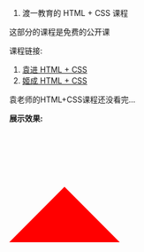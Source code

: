 1. 渡一教育的 HTML + CSS 课程

这部分的课程是免费的公开课

课程链接:
1. [袁进 HTML + CSS](https://ke.qq.com/course/414780?taid=3622607346095164)
2. [姬成 HTML + CSS](https://ke.qq.com/course/231570?taid=2955805083273362)

袁老师的HTML+CSS课程还没看完...

**展示效果:**

<div style="
width: 0;
height: 0;
border: 100px solid transparent;
border-bottom-color: red;"></div>
